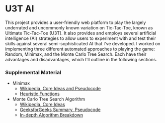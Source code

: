 # U3T AI
This project provides a user-friendly web platform to play the largely underrated and uncommonly known variation on Tic-Tac-Toe, known as Ultimate Tic-Tac-Toe (U3T). It also provides and employs several artificial intelligence (AI) strategies to allow users to experiment with and test their skills against several semi-sophisticated AI that I've developed. I worked on implementing three different automated approaches to playing the game: Random, Minimax, and the Monte Carlo Tree Search. Each have their advantages and disadvantages, which I'll outline in the following sections.

### Supplemental Material
- Minimax
	- [Wikipedia, Core Ideas and Pseudocode](https://en.wikipedia.org/wiki/Minimax)
	- [Heuristic Functions](https://boardgames.stackexchange.com/questions/49291/strategy-for-ultimate-tic-tac-toe)
- Monte Carlo Tree Search Algorithm
    - [Wikipedia, Core Ideas](https://en.wikipedia.org/wiki/Monte_Carlo_tree_search)
    - [GeeksforGeeks Summary, Pseudocode](https://www.geeksforgeeks.org/ml-monte-carlo-tree-search-mcts/)
    - [In-depth Algorithm Breakdown](https://int8.io/monte-carlo-tree-search-beginners-guide/)
